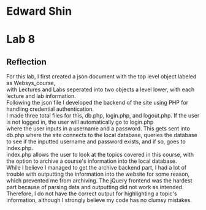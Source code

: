 # Edward Shin #
# Lab 8 #
## Reflection ##
For this lab, I first created a json document with the top level object labeled as Websys_course, <br />
with Lectures and Labs seperated into two objects a level lower, with each lecture and lab information. <br />
Following the json file I developed the backend of the site using PHP for handling credential authentication. <br />
I made three total files for this, db.php, login.php, and logout.php. If the user is not logged in, the user will automatically go to login.php<br />
where the user inputs in a username and a password. This gets sent into db.php where the site connects to the local database, queries the database to see if the inputted username and password exists, and if so, goes to index.php. <br />
index.php allows the user to look at the topics covered in this course, with the option to archive a course's information into the local database. <br />
While I believe I managed to get the archive backend part, I had a lot of trouble with outputting the information into the website for some reason, which prevented me from archiving. The jQuery frontend was the hardest part because of parsing data and outputting did not work as intended. <br />
Therefore, I do not have the correct output for highlighting a topic's information, although I strongly believe my code has no clumsy mistakes.
